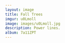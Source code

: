 ```yaml
---
layout: image
title: Fall Trees
imgur: u0Lmoll
image: images/u0Lmoll.jpg
description: Power lines.
album: 7a11ZPT
---
```


